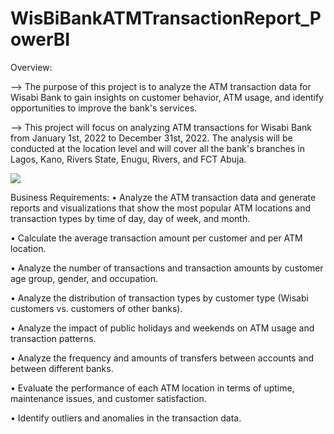 # WisBiBankATMTransactionReport_PowerBI

Overview: 

--> The purpose of this project is to analyze the ATM transaction data for Wisabi Bank to gain insights on customer behavior, ATM usage, and identify opportunities to improve the bank's services.

--> This project will focus on analyzing ATM transactions for Wisabi Bank from January 1st, 2022 to December 31st, 2022. The analysis will be conducted at the location level and will cover all the bank's branches in Lagos, Kano, Rivers State, Enugu, Rivers, and FCT Abuja.

![](C:\Users\Admin\Downloads\WisbiBankAnalysis-images\First_image.png)

Business Requirements:
•	Analyze the ATM transaction data and generate reports and visualizations that show the most popular ATM locations and transaction types by time of day, day of week, and month.

•	Calculate the average transaction amount per customer and per ATM location.

•	Analyze the number of transactions and transaction amounts by customer age group, gender, and occupation.

•	Analyze the distribution of transaction types by customer type (Wisabi customers vs. customers of other banks).

•	Analyze the impact of public holidays and weekends on ATM usage and transaction patterns.

•	Analyze the frequency and amounts of transfers between accounts and between different banks.

•	Evaluate the performance of each ATM location in terms of uptime, maintenance issues, and customer satisfaction.

•	Identify outliers and anomalies in the transaction data.


